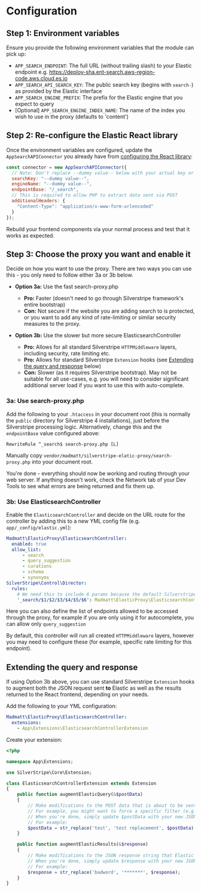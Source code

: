 # Configuration

## Step 1: Environment variables
Ensure you provide the following environment variables that the module can pick up:
* `APP_SEARCH_ENDPOINT`: The full URL (without trailing slash) to your Elastic endpoint e.g. https://deploy-sha.ent-search.aws-region-code.aws.cloud.es.io
* `APP_SEARCH_API_SEARCH_KEY`: The public search key (begins with `search-`) as provided by the Elastic interface
* `APP_SEARCH_ENGINE_PREFIX`: The prefix for the Elastic engine that you expect to query
* [Optional] `APP_SEARCH_ENGINE_INDEX_NAME`: The name of the index you wish to use in the proxy (defaults to 'content')

## Step 2: Re-configure the Elastic React library
Once the environment variables are configured, update the `AppSearchAPIConnector` you already have from [configuring the React library](https://github.com/elastic/search-ui/tree/master/packages/search-ui-app-search-connector):

```js
const connector = new AppSearchAPIConnector({
  // Note: Don't replace --dummy value-- below with your actual key or engine name - the module will do that for you!
  searchKey: "--dummy value--",
  engineName: "--dummy value--",
  endpointBase: "/_search",
  // This is required to allow PHP to extract data sent via POST
  additionalHeaders: {
    "Content-Type": "application/x-www-form-urlencoded"
  }
});
````

Rebuild your frontend components via your normal process and test that it works as expected.

## Step 3: Choose the proxy you want and enable it
Decide on how you want to use the proxy. There are two ways you can use this - you only need to follow either 3a or 3b below.

* **Option 3a:** Use the fast search-proxy.php
  * **Pro:** Faster (doesn't need to go through Silverstripe framework's entire bootstrap)
  * **Con:** Not secure if the website you are adding search to is protected, or you want to add any kind of rate-limiting or similar security measures to the proxy.

* **Option 3b:** Use the slower but more secure ElasticsearchController
  * **Pro:** Allows for all standard Silverstripe `HTTPMiddleware` layers, including security, rate limiting etc.
  * **Pro:** Allows for standard Silverstripe `Extension` hooks (see [Extending the query and response](#extending-the-query-and-response) below)
  * **Con:** Slower (as it requires Silverstripe bootstrap). May not be suitable for all use-cases, e.g. you will need to consider significant additional server load if you want to use this with auto-complete.

### 3a: Use search-proxy.php

Add the following to your `.htaccess` in your document root (this is normally the `public` directory for Silverstripe 4 installations), just before the Silverstripe processing logic. Alternatively, change this and the `endpointBase` value configured above:

```apacheconfig
RewriteRule ^_search$ search-proxy.php [L]
```

Manually copy `vendor/madmatt/silverstripe-elatic-proxy/search-proxy.php` into your document root.

You're done - everything should now be working and routing through your web server. If anything doesn't work, check the Network tab of your Dev Tools to see what errors are being returned and fix them up.

### 3b: Use ElasticsearchController

Enable the `ElasticsearchController` and decide on the URL route for the controller by adding this to a new YML config file (e.g. `app/_config/elastic.yml`):

```yml
Madmatt\ElasticProxy\ElasticsearchController:
  enabled: true
  allow_list:
      - search
      - query_suggestion
      - curations
      - schema
      - synonyms
SilverStripe\Control\Director:
  rules:
    # We need this to include 6 params because the default Silverstripe rule only includes 3, and the Elastic-generated URL looks like /api/as/v1/engines/<engine name>/search.json
    '_search/$1/$2/$3/$4/$5/$6': Madmatt\ElasticProxy\ElasticsearchController
```

Here you can also define the list of endpoints allowed to be accessed through the proxy, for example if you are only using it
for autocomplete, you can allow only `query_suggestion`

By default, this controller will run all created `HTTPMiddleware` layers, however you may need to configure these (for example, specific rate limiting for this endpoint).

## Extending the query and response

If using Option 3b above, you can use standard Silverstripe `Extension` hooks to augment both the JSON request sent **to** Elastic as well as the results returned to the React frontend, depending on your needs.

Add the following to your YML configuration:

```yml
Madmatt\ElasticProxy\ElasticsearchController:
  extensions:
    - App\Extensions\ElasticsearchControllerExtension
```

Create your extension:

```php
<?php

namespace App\Extensions;

use SilverStripe\Core\Extension;

class ElasticsearchControllerExtension extends Extension
{
    public function augmentElasticQuery(&$postData)
    {
        // Make modifications to the POST data that is about to be sent to Elastic Cloud.
        // For example, you might want to force a specific filter (e.g. subsite_id) to always be applied
        // When you're done, simply update $postData with your new JSON to submit to Elastic
        // For example:
        $postData = str_replace('test', 'test replacement', $postData);
    }

    public function augmentElasticResults(&$response)
    {
        // Make modifications to the JSON response string that Elastic returns after performing a search.
        // When you're done, simply update $response with your new JSON to pass back to the React search-ui library.
        // For example:
        $response = str_replace('badword', '*******', $response);
    }
}
```
